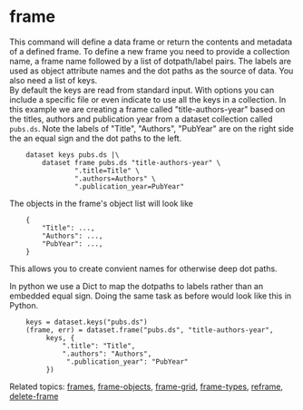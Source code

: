 frame
=====

This command will define a data frame or return the contents and
metadata of a defined frame. To define a new frame you need to provide a
collection name, a frame name followed by a list of dotpath/label pairs.
The labels are used as object attribute names and the dot paths as the
source of data. You also need a list of keys.\
By default the keys are read from standard input. With options you can
include a specific file or even indicate to use all the keys in a
collection. In this example we are creating a frame called
\"title-authors-year\" based on the titles, authors and publication year
from a dataset collection called `pubs.ds`. Note the labels of
\"Title\", \"Authors\", \"PubYear\" are on the right side the an equal
sign and the dot paths to the left.

``` {.shell}
    dataset keys pubs.ds |\
        dataset frame pubs.ds "title-authors-year" \
                ".title=Title" \
                ".authors=Authors" \
                ".publication_year=PubYear"
```

The objects in the frame\'s object list will look like

``` {.json}
    {
        "Title": ...,
        "Authors": ...,
        "PubYear": ...,
    }
```

This allows you to create convient names for otherwise deep dot paths.

In python we use a Dict to map the dotpaths to labels rather than an
embedded equal sign. Doing the same task as before would look like this
in Python.

``` {.python}
    keys = dataset.keys("pubs.ds")
    (frame, err) = dataset.frame("pubs.ds", "title-authors-year", 
         keys, { 
             ".title": "Title", 
             ".authors": "Authors",
              ".publication_year": "PubYear"
         })
```

Related topics: [frames](frames.html),
[frame-objects](frame-objects.html), [frame-grid](frame-grid.html),
[frame-types](frame-types.html), [reframe](reframe.html),
[delete-frame](delete-frame.html)
